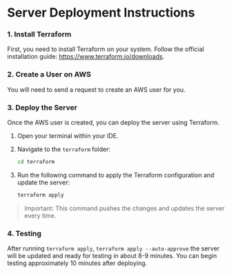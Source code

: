 # Server Deployment Instructions

### 1. Install Terraform

First, you need to install Terraform on your system. Follow the official installation guide: https://www.terraform.io/downloads.

### 2. Create a User on AWS

You will need to send a request to create an AWS user for you.

### 3. Deploy the Server

Once the AWS user is created, you can deploy the server using Terraform.

1. Open your terminal within your IDE.
2. Navigate to the `terraform` folder:
    
    ```bash
    cd terraform
    ```
    
3. Run the following command to apply the Terraform configuration and update the server:
    
    ```bash
    terraform apply
    ```
    

> Important: This command pushes the changes and updates the server every time.
> 

### 4. Testing

After running `terraform apply`, `terraform apply --auto-approve` the server will be updated and ready for testing in about 8-9 minutes. You can begin testing approximately 10 minutes after deploying. 
